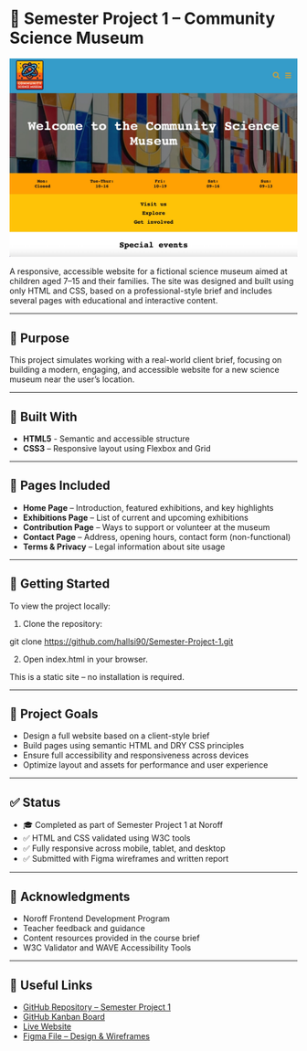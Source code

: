 # 🧪 Semester Project 1 – Community Science Museum

![Preview image](./images/preview/semersterproject1-preview.jpg)

A responsive, accessible website for a fictional science museum aimed at children aged 7–15 and their families. The site was designed and built using only HTML and CSS, based on a professional-style brief and includes several pages with educational and interactive content.

---

## 📌 Purpose

This project simulates working with a real-world client brief, focusing on building a modern, engaging, and accessible website for a new science museum near the user’s location.

---

## 🧰 Built With

- **HTML5** - Semantic and accessible structure
- **CSS3** – Responsive layout using Flexbox and Grid

---

## 📄 Pages Included

- **Home Page** – Introduction, featured exhibitions, and key highlights
- **Exhibitions Page** – List of current and upcoming exhibitions
- **Contribution Page** – Ways to support or volunteer at the museum
- **Contact Page** – Address, opening hours, contact form (non-functional)
- **Terms & Privacy** – Legal information about site usage

---

## 🚀 Getting Started

To view the project locally:

1. Clone the repository:

git clone https://github.com/hallsi90/Semester-Project-1.git

2. Open index.html in your browser.

This is a static site – no installation is required.

---

## 🎯 Project Goals

- Design a full website based on a client-style brief
- Build pages using semantic HTML and DRY CSS principles
- Ensure full accessibility and responsiveness across devices
- Optimize layout and assets for performance and user experience

---

## ✅ Status

- 🎓 Completed as part of Semester Project 1 at Noroff
- ✅ HTML and CSS validated using W3C tools
- ✅ Fully responsive across mobile, tablet, and desktop
- ✅ Submitted with Figma wireframes and written report

---

## 🙏 Acknowledgments

- Noroff Frontend Development Program
- Teacher feedback and guidance
- Content resources provided in the course brief
- W3C Validator and WAVE Accessibility Tools

---

## 🔗 Useful Links

- [GitHub Repository – Semester Project 1](https://github.com/hallsi90/Semester-Project-1)
- [GitHub Kanban Board](https://github.com/users/hallsi90/projects/1/views/1)
- [Live Website](https://hallsi90.github.io/Semester-Project-1/)
- [Figma File – Design & Wireframes](https://www.figma.com/design/Biet1O83FrsdinZYjlH72V/Semester-Project-1?node-id=0-1&t=7Sgpw7g7lNZDGABj-0)
